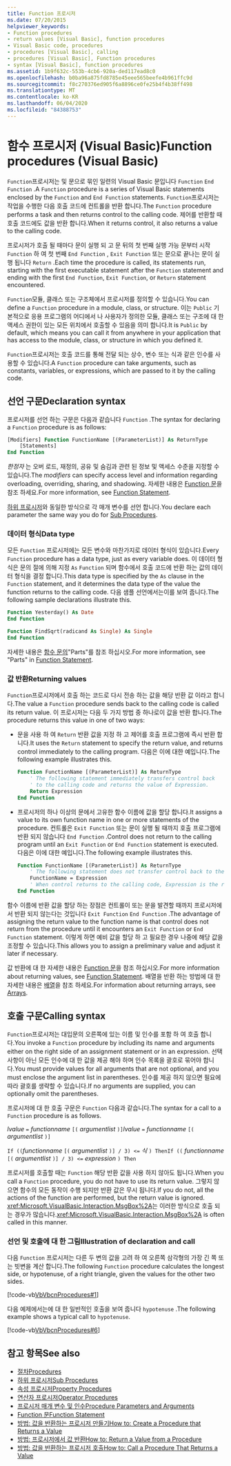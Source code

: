 ```yaml
---
title: Function 프로시저
ms.date: 07/20/2015
helpviewer_keywords:
- Function procedures
- return values [Visual Basic], function procedures
- Visual Basic code, procedures
- procedures [Visual Basic], calling
- procedures [Visual Basic], Function procedures
- syntax [Visual Basic], function procedures
ms.assetid: 1b9f632c-553b-4cb6-920a-ded117ead8c0
ms.openlocfilehash: b0ba96a875fd8785e45eee565beefe4b961ffc9d
ms.sourcegitcommit: f8c270376ed905f6a8896ce0fe25b4f4b38ff498
ms.translationtype: MT
ms.contentlocale: ko-KR
ms.lasthandoff: 06/04/2020
ms.locfileid: "84388753"
---
```

# <a name="function-procedures-visual-basic"></a><span data-ttu-id="fd1c4-102">함수 프로시저 (Visual Basic)</span><span class="sxs-lookup"><span data-stu-id="fd1c4-102">Function procedures (Visual Basic)</span></span>

<span data-ttu-id="fd1c4-103">`Function`프로시저는 및 문으로 묶인 일련의 Visual Basic 문입니다 `Function` `End Function` .</span><span class="sxs-lookup"><span data-stu-id="fd1c4-103">A `Function` procedure is a series of Visual Basic statements enclosed by the `Function` and `End Function` statements.</span></span> <span data-ttu-id="fd1c4-104">`Function`프로시저는 작업을 수행한 다음 호출 코드에 컨트롤을 반환 합니다.</span><span class="sxs-lookup"><span data-stu-id="fd1c4-104">The `Function` procedure performs a task and then returns control to the calling code.</span></span> <span data-ttu-id="fd1c4-105">제어를 반환할 때 호출 코드에도 값을 반환 합니다.</span><span class="sxs-lookup"><span data-stu-id="fd1c4-105">When it returns control, it also returns a value to the calling code.</span></span>

<span data-ttu-id="fd1c4-106">프로시저가 호출 될 때마다 문이 실행 되 고 문 뒤의 첫 번째 실행 가능 문부터 시작 `Function` 하 여 첫 번째 `End Function` , `Exit Function` 또는 문으로 끝나는 문이 실행 됩니다 `Return` .</span><span class="sxs-lookup"><span data-stu-id="fd1c4-106">Each time the procedure is called, its statements run, starting with the first executable statement after the `Function` statement and ending with the first `End Function`, `Exit Function`, or `Return` statement encountered.</span></span>

<span data-ttu-id="fd1c4-107">`Function`모듈, 클래스 또는 구조체에서 프로시저를 정의할 수 있습니다.</span><span class="sxs-lookup"><span data-stu-id="fd1c4-107">You can define a `Function` procedure in a module, class, or structure.</span></span> <span data-ttu-id="fd1c4-108">이는 `Public` 기본적으로 응용 프로그램의 어디에서 나 사용자가 정의한 모듈, 클래스 또는 구조에 대 한 액세스 권한이 있는 모든 위치에서 호출할 수 있음을 의미 합니다.</span><span class="sxs-lookup"><span data-stu-id="fd1c4-108">It is `Public` by default, which means you can call it from anywhere in your application that has access to the module, class, or structure in which you defined it.</span></span>

<span data-ttu-id="fd1c4-109">`Function`프로시저는 호출 코드를 통해 전달 되는 상수, 변수 또는 식과 같은 인수를 사용할 수 있습니다.</span><span class="sxs-lookup"><span data-stu-id="fd1c4-109">A `Function` procedure can take arguments, such as constants, variables, or expressions, which are passed to it by the calling code.</span></span>

## <a name="declaration-syntax"></a><span data-ttu-id="fd1c4-110">선언 구문</span><span class="sxs-lookup"><span data-stu-id="fd1c4-110">Declaration syntax</span></span>

<span data-ttu-id="fd1c4-111">프로시저를 선언 하는 구문은 다음과 같습니다 `Function` .</span><span class="sxs-lookup"><span data-stu-id="fd1c4-111">The syntax for declaring a `Function` procedure is as follows:</span></span>

```vb
[Modifiers] Function FunctionName [(ParameterList)] As ReturnType
    [Statements]
End Function
```

<span data-ttu-id="fd1c4-112">*한정자* 는 오버 로드, 재정의, 공유 및 숨김과 관련 된 정보 및 액세스 수준을 지정할 수 있습니다.</span><span class="sxs-lookup"><span data-stu-id="fd1c4-112">The *modifiers* can specify access level and information regarding overloading, overriding, sharing, and shadowing.</span></span> <span data-ttu-id="fd1c4-113">자세한 내용은 [Function 문](../../../language-reference/statements/function-statement.md)을 참조 하세요.</span><span class="sxs-lookup"><span data-stu-id="fd1c4-113">For more information, see [Function Statement](../../../language-reference/statements/function-statement.md).</span></span>

<span data-ttu-id="fd1c4-114">[하위 프로시저](./sub-procedures.md)와 동일한 방식으로 각 매개 변수를 선언 합니다.</span><span class="sxs-lookup"><span data-stu-id="fd1c4-114">You declare each parameter the same way you do for [Sub Procedures](./sub-procedures.md).</span></span>

### <a name="data-type"></a><span data-ttu-id="fd1c4-115">데이터 형식</span><span class="sxs-lookup"><span data-stu-id="fd1c4-115">Data type</span></span>

<span data-ttu-id="fd1c4-116">모든 `Function` 프로시저에는 모든 변수와 마찬가지로 데이터 형식이 있습니다.</span><span class="sxs-lookup"><span data-stu-id="fd1c4-116">Every `Function` procedure has a data type, just as every variable does.</span></span> <span data-ttu-id="fd1c4-117">이 데이터 형식은 문의 절에 의해 지정 `As` `Function` 되며 함수에서 호출 코드에 반환 하는 값의 데이터 형식을 결정 합니다.</span><span class="sxs-lookup"><span data-stu-id="fd1c4-117">This data type is specified by the `As` clause in the `Function` statement, and it determines the data type of the value the function returns to the calling code.</span></span> <span data-ttu-id="fd1c4-118">다음 샘플 선언에서는이를 보여 줍니다.</span><span class="sxs-lookup"><span data-stu-id="fd1c4-118">The following sample declarations illustrate this.</span></span>

```vb
Function Yesterday() As Date
End Function

Function FindSqrt(radicand As Single) As Single
End Function
```

<span data-ttu-id="fd1c4-119">자세한 내용은 [함수 문의](../../../language-reference/statements/function-statement.md)"Parts"를 참조 하십시오.</span><span class="sxs-lookup"><span data-stu-id="fd1c4-119">For more information, see "Parts" in [Function Statement](../../../language-reference/statements/function-statement.md).</span></span>

### <a name="returning-values"></a><span data-ttu-id="fd1c4-120">값 반환</span><span class="sxs-lookup"><span data-stu-id="fd1c4-120">Returning values</span></span>

<span data-ttu-id="fd1c4-121">`Function`프로시저에서 호출 하는 코드로 다시 전송 하는 값을 해당 반환 값 이라고 합니다.</span><span class="sxs-lookup"><span data-stu-id="fd1c4-121">The value a `Function` procedure sends back to the calling code is called its return value.</span></span> <span data-ttu-id="fd1c4-122">이 프로시저는 다음 두 가지 방법 중 하나로이 값을 반환 합니다.</span><span class="sxs-lookup"><span data-stu-id="fd1c4-122">The procedure returns this value in one of two ways:</span></span>

- <span data-ttu-id="fd1c4-123">문을 사용 하 여 `Return` 반환 값을 지정 하 고 제어를 호출 프로그램에 즉시 반환 합니다.</span><span class="sxs-lookup"><span data-stu-id="fd1c4-123">It uses the `Return` statement to specify the return value, and returns control immediately to the calling program.</span></span> <span data-ttu-id="fd1c4-124">다음은 이에 대한 예입니다.</span><span class="sxs-lookup"><span data-stu-id="fd1c4-124">The following example illustrates this.</span></span>

  ```vb
  Function FunctionName [(ParameterList)] As ReturnType
      ' The following statement immediately transfers control back
      ' to the calling code and returns the value of Expression.
      Return Expression
  End Function
  ```

- <span data-ttu-id="fd1c4-125">프로시저의 하나 이상의 문에서 고유한 함수 이름에 값을 할당 합니다.</span><span class="sxs-lookup"><span data-stu-id="fd1c4-125">It assigns a value to its own function name in one or more statements of the procedure.</span></span> <span data-ttu-id="fd1c4-126">컨트롤은 `Exit Function` 또는 문이 실행 될 때까지 호출 프로그램에 반환 되지 않습니다 `End Function` .</span><span class="sxs-lookup"><span data-stu-id="fd1c4-126">Control does not return to the calling program until an `Exit Function` or `End Function` statement is executed.</span></span> <span data-ttu-id="fd1c4-127">다음은 이에 대한 예입니다.</span><span class="sxs-lookup"><span data-stu-id="fd1c4-127">The following example illustrates this.</span></span>

  ```vb
  Function FunctionName [(ParameterList)] As ReturnType
      ' The following statement does not transfer control back to the calling code.
      FunctionName = Expression
      ' When control returns to the calling code, Expression is the return value.
  End Function
  ```

<span data-ttu-id="fd1c4-128">함수 이름에 반환 값을 할당 하는 장점은 컨트롤이 또는 문을 발견할 때까지 프로시저에서 반환 되지 않는다는 것입니다 `Exit Function` `End Function` .</span><span class="sxs-lookup"><span data-stu-id="fd1c4-128">The advantage of assigning the return value to the function name is that control does not return from the procedure until it encounters an `Exit Function` or `End Function` statement.</span></span> <span data-ttu-id="fd1c4-129">이렇게 하면 예비 값을 할당 하 고 필요한 경우 나중에 해당 값을 조정할 수 있습니다.</span><span class="sxs-lookup"><span data-stu-id="fd1c4-129">This allows you to assign a preliminary value and adjust it later if necessary.</span></span>

<span data-ttu-id="fd1c4-130">값 반환에 대 한 자세한 내용은 [Function 문](../../../language-reference/statements/function-statement.md)을 참조 하십시오.</span><span class="sxs-lookup"><span data-stu-id="fd1c4-130">For more information about returning values, see [Function Statement](../../../language-reference/statements/function-statement.md).</span></span> <span data-ttu-id="fd1c4-131">배열을 반환 하는 방법에 대 한 자세한 내용은 [배열](../arrays/index.md)을 참조 하세요.</span><span class="sxs-lookup"><span data-stu-id="fd1c4-131">For information about returning arrays, see [Arrays](../arrays/index.md).</span></span>

## <a name="calling-syntax"></a><span data-ttu-id="fd1c4-132">호출 구문</span><span class="sxs-lookup"><span data-stu-id="fd1c4-132">Calling syntax</span></span>

<span data-ttu-id="fd1c4-133">`Function`프로시저는 대입문의 오른쪽에 있는 이름 및 인수를 포함 하 여 호출 합니다.</span><span class="sxs-lookup"><span data-stu-id="fd1c4-133">You invoke a `Function` procedure by including its name and arguments either on the right side of an assignment statement or in an expression.</span></span> <span data-ttu-id="fd1c4-134">선택 사항이 아닌 모든 인수에 대 한 값을 제공 해야 하며 인수 목록을 괄호로 묶어야 합니다.</span><span class="sxs-lookup"><span data-stu-id="fd1c4-134">You must provide values for all arguments that are not optional, and you must enclose the argument list in parentheses.</span></span> <span data-ttu-id="fd1c4-135">인수를 제공 하지 않으면 필요에 따라 괄호를 생략할 수 있습니다.</span><span class="sxs-lookup"><span data-stu-id="fd1c4-135">If no arguments are supplied, you can optionally omit the parentheses.</span></span>

<span data-ttu-id="fd1c4-136">프로시저에 대 한 호출 구문은 `Function` 다음과 같습니다.</span><span class="sxs-lookup"><span data-stu-id="fd1c4-136">The syntax for a call to a `Function` procedure is as follows.</span></span>

<span data-ttu-id="fd1c4-137">*lvalue* `=` *functionname* `[(` *argumentlist*    `)]`</span><span class="sxs-lookup"><span data-stu-id="fd1c4-137">*lvalue*  `=`  *functionname* `[(` *argumentlist* `)]`</span></span>

<span data-ttu-id="fd1c4-138">`If ((`*functionname* `[(` *argumentlist* `)] / 3) <=` *식*  `) Then`</span><span class="sxs-lookup"><span data-stu-id="fd1c4-138">`If ((` *functionname* `[(` *argumentlist* `)] / 3) <=`  *expression* `) Then`</span></span>

<span data-ttu-id="fd1c4-139">프로시저를 호출할 때는 `Function` 해당 반환 값을 사용 하지 않아도 됩니다.</span><span class="sxs-lookup"><span data-stu-id="fd1c4-139">When you call a `Function` procedure, you do not have to use its return value.</span></span> <span data-ttu-id="fd1c4-140">그렇지 않으면 함수의 모든 동작이 수행 되지만 반환 값은 무시 됩니다.</span><span class="sxs-lookup"><span data-stu-id="fd1c4-140">If you do not, all the actions of the function are performed, but the return value is ignored.</span></span> <span data-ttu-id="fd1c4-141"><xref:Microsoft.VisualBasic.Interaction.MsgBox%2A>는 이러한 방식으로 호출 되는 경우가 많습니다.</span><span class="sxs-lookup"><span data-stu-id="fd1c4-141"><xref:Microsoft.VisualBasic.Interaction.MsgBox%2A> is often called in this manner.</span></span>

### <a name="illustration-of-declaration-and-call"></a><span data-ttu-id="fd1c4-142">선언 및 호출에 대 한 그림</span><span class="sxs-lookup"><span data-stu-id="fd1c4-142">Illustration of declaration and call</span></span>

<span data-ttu-id="fd1c4-143">다음 `Function` 프로시저는 다른 두 변의 값을 고려 하 여 오른쪽 삼각형의 가장 긴 쪽 또는 빗변을 계산 합니다.</span><span class="sxs-lookup"><span data-stu-id="fd1c4-143">The following `Function` procedure calculates the longest side, or hypotenuse, of a right triangle, given the values for the other two sides.</span></span>

[!code-vb[VbVbcnProcedures#1](~/samples/snippets/visualbasic/VS_Snippets_VBCSharp/VbVbcnProcedures/VB/Class1.vb#1)]

<span data-ttu-id="fd1c4-144">다음 예제에서는에 대 한 일반적인 호출을 보여 줍니다 `hypotenuse` .</span><span class="sxs-lookup"><span data-stu-id="fd1c4-144">The following example shows a typical call to `hypotenuse`.</span></span>

[!code-vb[VbVbcnProcedures#6](~/samples/snippets/visualbasic/VS_Snippets_VBCSharp/VbVbcnProcedures/VB/Class1.vb#6)]

## <a name="see-also"></a><span data-ttu-id="fd1c4-145">참고 항목</span><span class="sxs-lookup"><span data-stu-id="fd1c4-145">See also</span></span>

- [<span data-ttu-id="fd1c4-146">절차</span><span class="sxs-lookup"><span data-stu-id="fd1c4-146">Procedures</span></span>](./index.md)
- [<span data-ttu-id="fd1c4-147">하위 프로시저</span><span class="sxs-lookup"><span data-stu-id="fd1c4-147">Sub Procedures</span></span>](./sub-procedures.md)
- [<span data-ttu-id="fd1c4-148">속성 프로시저</span><span class="sxs-lookup"><span data-stu-id="fd1c4-148">Property Procedures</span></span>](./property-procedures.md)
- [<span data-ttu-id="fd1c4-149">연산자 프로시저</span><span class="sxs-lookup"><span data-stu-id="fd1c4-149">Operator Procedures</span></span>](./operator-procedures.md)
- [<span data-ttu-id="fd1c4-150">프로시저 매개 변수 및 인수</span><span class="sxs-lookup"><span data-stu-id="fd1c4-150">Procedure Parameters and Arguments</span></span>](./procedure-parameters-and-arguments.md)
- [<span data-ttu-id="fd1c4-151">Function 문</span><span class="sxs-lookup"><span data-stu-id="fd1c4-151">Function Statement</span></span>](../../../language-reference/statements/function-statement.md)
- [<span data-ttu-id="fd1c4-152">방법: 값을 반환하는 프로시저 만들기</span><span class="sxs-lookup"><span data-stu-id="fd1c4-152">How to: Create a Procedure that Returns a Value</span></span>](./how-to-create-a-procedure-that-returns-a-value.md)
- [<span data-ttu-id="fd1c4-153">방법: 프로시저에서 값 반환</span><span class="sxs-lookup"><span data-stu-id="fd1c4-153">How to: Return a Value from a Procedure</span></span>](./how-to-return-a-value-from-a-procedure.md)
- [<span data-ttu-id="fd1c4-154">방법: 값을 반환하는 프로시저 호출</span><span class="sxs-lookup"><span data-stu-id="fd1c4-154">How to: Call a Procedure That Returns a Value</span></span>](./how-to-call-a-procedure-that-returns-a-value.md)

